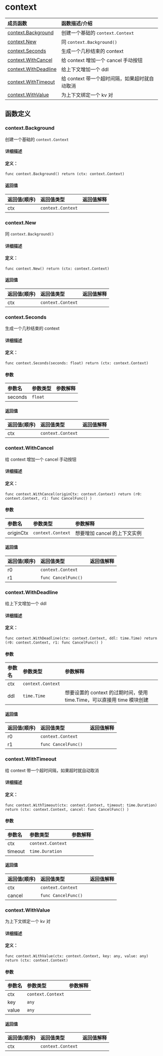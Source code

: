 # context


|成员函数|函数描述/介绍|
|:------|:--------|
 | [context.Background](#contextbackground) | 创建一个基础的 `context.Context` |
 | [context.New](#contextnew) | 同 `context.Background()` |
 | [context.Seconds](#contextseconds) | 生成一个几秒结束的 context |
 | [context.WithCancel](#contextwithcancel) | 给 context 增加一个 cancel 手动按钮 |
 | [context.WithDeadline](#contextwithdeadline) | 给上下文增加一个 ddl |
 | [context.WithTimeout](#contextwithtimeout) | 给 context 带一个超时间隔，如果超时就自动取消 |
 | [context.WithValue](#contextwithvalue) | 为上下文绑定一个 kv 对 |




 



## 函数定义

### context.Background

创建一个基础的 `context.Context`

#### 详细描述



#### 定义：

`func context.Background() return (ctx: context.Context)`

 


#### 返回值

|返回值(顺序)|返回值类型|返回值解释|
|:-----------|:---------- |:-----------|
| ctx | `context.Context` |   |


 
### context.New

同 `context.Background()`

#### 详细描述



#### 定义：

`func context.New() return (ctx: context.Context)`

 


#### 返回值

|返回值(顺序)|返回值类型|返回值解释|
|:-----------|:---------- |:-----------|
| ctx | `context.Context` |   |


 
### context.Seconds

生成一个几秒结束的 context

#### 详细描述



#### 定义：

`func context.Seconds(seconds: float) return (ctx: context.Context)`


#### 参数

|参数名|参数类型|参数解释|
|:-----------|:---------- |:-----------|
| seconds | `float` |   |





#### 返回值

|返回值(顺序)|返回值类型|返回值解释|
|:-----------|:---------- |:-----------|
| ctx | `context.Context` |   |


 
### context.WithCancel

给 context 增加一个 cancel 手动按钮

#### 详细描述



#### 定义：

`func context.WithCancel(originCtx: context.Context) return (r0: context.Context, r1: func CancelFunc() )`


#### 参数

|参数名|参数类型|参数解释|
|:-----------|:---------- |:-----------|
| originCtx | `context.Context` |  想要增加 cancel 的上下文实例 |





#### 返回值

|返回值(顺序)|返回值类型|返回值解释|
|:-----------|:---------- |:-----------|
| r0 | `context.Context` |   |
| r1 | `func CancelFunc() ` |   |


 
### context.WithDeadline

给上下文增加一个 ddl

#### 详细描述



#### 定义：

`func context.WithDeadline(ctx: context.Context, ddl: time.Time) return (r0: context.Context, r1: func CancelFunc() )`


#### 参数

|参数名|参数类型|参数解释|
|:-----------|:---------- |:-----------|
| ctx | `context.Context` |   |
| ddl | `time.Time` |  想要设置的 context 的过期时间，使用 time.Time，可以直接用 time 模块创建 |





#### 返回值

|返回值(顺序)|返回值类型|返回值解释|
|:-----------|:---------- |:-----------|
| r0 | `context.Context` |   |
| r1 | `func CancelFunc() ` |   |


 
### context.WithTimeout

给 context 带一个超时间隔，如果超时就自动取消

#### 详细描述



#### 定义：

`func context.WithTimeout(ctx: context.Context, timeout: time.Duration) return (ctx: context.Context, cancel: func CancelFunc() )`


#### 参数

|参数名|参数类型|参数解释|
|:-----------|:---------- |:-----------|
| ctx | `context.Context` |   |
| timeout | `time.Duration` |   |





#### 返回值

|返回值(顺序)|返回值类型|返回值解释|
|:-----------|:---------- |:-----------|
| ctx | `context.Context` |   |
| cancel | `func CancelFunc() ` |   |


 
### context.WithValue

为上下文绑定一个 kv 对

#### 详细描述



#### 定义：

`func context.WithValue(ctx: context.Context, key: any, value: any) return (ctx: context.Context)`


#### 参数

|参数名|参数类型|参数解释|
|:-----------|:---------- |:-----------|
| ctx | `context.Context` |   |
| key | `any` |   |
| value | `any` |   |





#### 返回值

|返回值(顺序)|返回值类型|返回值解释|
|:-----------|:---------- |:-----------|
| ctx | `context.Context` |   |


 


